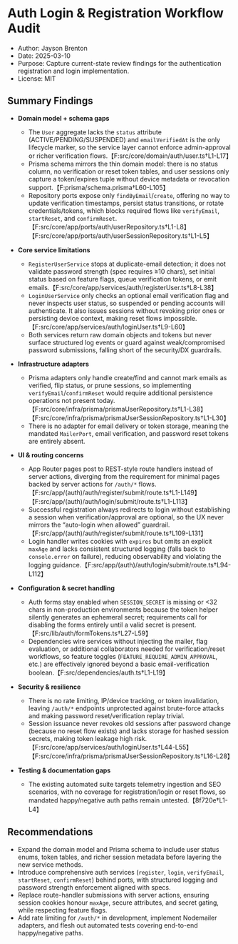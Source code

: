 # Auth Login & Registration Workflow Audit
- Author: Jayson Brenton
- Date: 2025-03-10
- Purpose: Capture current-state review findings for the authentication registration and login implementation.
- License: MIT

## Summary Findings
- **Domain model + schema gaps**
  - The `User` aggregate lacks the `status` attribute (ACTIVE/PENDING/SUSPENDED) and `emailVerifiedAt` is the only lifecycle marker, so the service layer cannot enforce admin-approval or richer verification flows.【F:src/core/domain/auth/user.ts†L1-L17】
  - Prisma schema mirrors the thin domain model: there is no status column, no verification or reset token tables, and user sessions only capture a token/expires tuple without device metadata or revocation support.【F:prisma/schema.prisma†L60-L105】
  - Repository ports expose only `findByEmail`/`create`, offering no way to update verification timestamps, persist status transitions, or rotate credentials/tokens, which blocks required flows like `verifyEmail`, `startReset`, and `confirmReset`.【F:src/core/app/ports/auth/userRepository.ts†L1-L8】【F:src/core/app/ports/auth/userSessionRepository.ts†L1-L5】

- **Core service limitations**
  - `RegisterUserService` stops at duplicate-email detection; it does not validate password strength (spec requires ≥10 chars), set initial status based on feature flags, queue verification tokens, or emit emails.【F:src/core/app/services/auth/registerUser.ts†L8-L38】
  - `LoginUserService` only checks an optional email verification flag and never inspects user status, so suspended or pending accounts will authenticate. It also issues sessions without revoking prior ones or persisting device context, making reset flows impossible.【F:src/core/app/services/auth/loginUser.ts†L9-L60】
  - Both services return raw domain objects and tokens but never surface structured log events or guard against weak/compromised password submissions, falling short of the security/DX guardrails.

- **Infrastructure adapters**
  - Prisma adapters only handle create/find and cannot mark emails as verified, flip status, or prune sessions, so implementing `verifyEmail`/`confirmReset` would require additional persistence operations not present today.【F:src/core/infra/prisma/prismaUserRepository.ts†L1-L38】【F:src/core/infra/prisma/prismaUserSessionRepository.ts†L1-L30】
  - There is no adapter for email delivery or token storage, meaning the mandated `MailerPort`, email verification, and password reset tokens are entirely absent.

- **UI & routing concerns**
  - App Router pages post to REST-style route handlers instead of server actions, diverging from the requirement for minimal pages backed by server actions for `/auth/*` flows.【F:src/app/(auth)/auth/register/submit/route.ts†L1-L149】【F:src/app/(auth)/auth/login/submit/route.ts†L1-L113】
  - Successful registration always redirects to login without establishing a session when verification/approval are optional, so the UX never mirrors the “auto-login when allowed” guardrail.【F:src/app/(auth)/auth/register/submit/route.ts†L109-L131】
  - Login handler writes cookies with `expires` but omits an explicit `maxAge` and lacks consistent structured logging (falls back to `console.error` on failure), reducing observability and violating the logging guidance.【F:src/app/(auth)/auth/login/submit/route.ts†L94-L112】

- **Configuration & secret handling**
  - Auth forms stay enabled when `SESSION_SECRET` is missing or <32 chars in non-production environments because the token helper silently generates an ephemeral secret; requirements call for disabling the forms entirely until a valid secret is present.【F:src/lib/auth/formTokens.ts†L27-L59】
  - Dependencies wire services without injecting the mailer, flag evaluation, or additional collaborators needed for verification/reset workflows, so feature toggles (`FEATURE_REQUIRE_ADMIN_APPROVAL`, etc.) are effectively ignored beyond a basic email-verification boolean.【F:src/dependencies/auth.ts†L1-L19】

- **Security & resilience**
  - There is no rate limiting, IP/device tracking, or token invalidation, leaving `/auth/*` endpoints unprotected against brute-force attacks and making password reset/verification replay trivial.
  - Session issuance never revokes old sessions after password change (because no reset flow exists) and lacks storage for hashed session secrets, making token leakage high risk.【F:src/core/app/services/auth/loginUser.ts†L44-L55】【F:src/core/infra/prisma/prismaUserSessionRepository.ts†L16-L28】

- **Testing & documentation gaps**
  - The existing automated suite targets telemetry ingestion and SEO scenarios, with no coverage for registration/login or reset flows, so mandated happy/negative auth paths remain untested.【8f720e†L1-L4】

## Recommendations
- Expand the domain model and Prisma schema to include user status enums, token tables, and richer session metadata before layering the new service methods.
- Introduce comprehensive auth services (`register`, `login`, `verifyEmail`, `startReset`, `confirmReset`) behind ports, with structured logging and password strength enforcement aligned with specs.
- Replace route-handler submissions with server actions, ensuring session cookies honour `maxAge`, secure attributes, and secret gating, while respecting feature flags.
- Add rate limiting for `/auth/*` in development, implement Nodemailer adapters, and flesh out automated tests covering end-to-end happy/negative paths.

